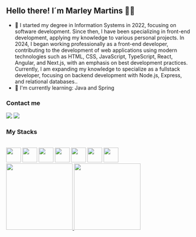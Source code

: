 
## Hello there! I´m Marley Martins 👊😄
- 🔭 I started my degree in Information Systems in 2022, focusing on software development. Since then, I have been specializing in front-end development, applying my knowledge to various personal projects. In 2024, I began working professionally as a front-end developer, contributing to the development of web applications using modern technologies such as HTML, CSS, JavaScript, TypeScript, React, Angular, and Next.js, with an emphasis on best development practices. Currently, I am expanding my knowledge to specialize as a fullstack developer, focusing on backend development with Node.js, Express, and relational databases..
- 🌱 I'm currently learning: Java and Spring



### Contact me
<div>
<a href = "mailto:contato@marleypm16@gmail.com"><img loading="lazy" src="https://img.shields.io/badge/Gmail-D14836?style=for-the-badge&logo=gmail&logoColor=white" target="_blank"></a>
<a href="https://www.linkedin.com/in/marley-martins-206829258/" target="_blank"><img loading="lazy" src="https://img.shields.io/badge/-LinkedIn-%230077B5?style=for-the-badge&logo=linkedin&logoColor=white" target="_blank"></a>   
</div>



### My Stacks

<div> <br/>
     <img loading="lazy" src="https://cdn.jsdelivr.net/gh/devicons/devicon@latest/icons/javascript/javascript-plain.svg" height="40" width="40" />
     <img loading="lazy" src="https://cdn.jsdelivr.net/gh/devicons/devicon@latest/icons/git/git-original.svg" height="40" width="40"  />
     <img loading="lazy" src="https://cdn.jsdelivr.net/gh/devicons/devicon@latest/icons/react/react-original.svg" height="40" width="40"  />
     <img loading="lazy" src="https://cdn.jsdelivr.net/gh/devicons/devicon@latest/icons/typescript/typescript-original.svg" height="40" width="40"  />
     <img loading="lazy" src="https://cdn.jsdelivr.net/gh/devicons/devicon@latest/icons/nextjs/nextjs-original.svg" height="40" width="40"  />
     <img loading="lazy" src="https://cdn.jsdelivr.net/gh/devicons/devicon@latest/icons/prisma/prisma-original.svg" height="40" width="40"  />
     <img loading="lazy" src="https://cdn.jsdelivr.net/gh/devicons/devicon@latest/icons/postgresql/postgresql-original.svg" height="40" width="40"  />
</div>
<div>
<a href="https://github.com/marleypm16">
<img loading="lazy" height="180em" src="https://github-readme-stats.vercel.app/api/top-langs/?username=marleypm16&layout=compact&langs_count=7&theme=dracula"/>
<img loading="lazy" height="180em" src="https://github-readme-stats.vercel.app/api?username=marleypm16&show_icons=true&theme=dracula&include_all_commits=true&count_private=true"/>
</div>
